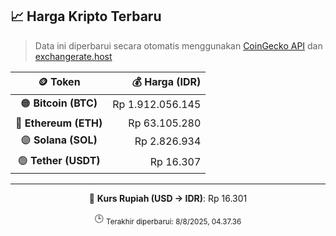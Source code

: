 

<!-- HARGA_KRIPTO -->
## 📈 Harga Kripto Terbaru

> Data ini diperbarui secara otomatis menggunakan [CoinGecko API](https://www.coingecko.com/) dan [exchangerate.host](https://exchangerate.host/)

<div align="center">

| 🪙 Token | 💰 Harga (IDR) |
|:------:|---------------:|
| 🟠 **Bitcoin (BTC)**   | Rp 1.912.056.145 |
| 🔵 **Ethereum (ETH)**  | Rp 63.105.280 |
| 🟣 **Solana (SOL)**    | Rp 2.826.934 |
| 🟢 **Tether (USDT)**   | Rp 16.307 |

---

💱 **Kurs Rupiah (USD → IDR)**: Rp 16.301

🕒 <sub>Terakhir diperbarui: 8/8/2025, 04.37.36</sub>

</div>
<!-- /HARGA_KRIPTO -->